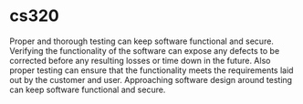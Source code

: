 # cs320

Proper and thorough testing can keep software functional and secure. Verifying the functionality of the software can expose any defects to be corrected before any resulting losses or time down in the future.
Also proper testing can ensure that the functionality meets the requirements laid out by the customer and user. Approaching software design around testing can keep software functional and secure.
